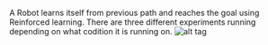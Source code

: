 A Robot learns itself from previous path and reaches the goal using Reinforced learning. There are three different experiments running depending on what codition it is running on.
![alt tag](https://github.com/roopa-rajala/Grid-World-with-RF-learning/Robot.png)


